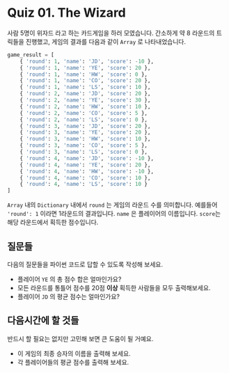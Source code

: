 # Quiz 01. The Wizard

사람 5명이 위자드 라고 하는 카드게임을 하러 모였습니다. 간소하게 약 8 라운드의 트릭들을 진행했고, 게임의 결과를 다음과 같이 `Array` 로 나타내었습니다. 

```python
game_result = [
    { 'round': 1, 'name': 'JD', 'score': -10 },
    { 'round': 1, 'name': 'YE', 'score': 20 },
    { 'round': 1, 'name': 'HW', 'score': 0 },
    { 'round': 1, 'name': 'CO', 'score': 20 },
    { 'round': 1, 'name': 'LS', 'score': 10 },
    { 'round': 2, 'name': 'JD', 'score': 20 },
    { 'round': 2, 'name': 'YE', 'score': 30 },
    { 'round': 2, 'name': 'HW', 'score': 10 },
    { 'round': 2, 'name': 'CO', 'score': 5 },
    { 'round': 2, 'name': 'LS', 'score': 0 },
    { 'round': 3, 'name': 'JD', 'score': 20 },
    { 'round': 3, 'name': 'YE', 'score': 20 },
    { 'round': 3, 'name': 'HW', 'score': 10 },
    { 'round': 3, 'name': 'CO', 'score': 5 },
    { 'round': 3, 'name': 'LS', 'score': 0 },
    { 'round': 4, 'name': 'JD', 'score': -10 },
    { 'round': 4, 'name': 'YE', 'score': 20 },
    { 'round': 4, 'name': 'HW', 'score': -10 },
    { 'round': 4, 'name': 'CO', 'score': 10 },
    { 'round': 4, 'name': 'LS', 'score': 10 }
]
```

`Array` 내의 `Dictionary` 내에서 `round` 는 게임의 라운드 수를 의미합니다.  예를들어 `'round': 1` 이라면 1라운드의 결과입니다. `name` 은 플레이어의 이름입니다. `score`는 해당 라운드에서 획득한 점수입니다. 

## 질문들

다음의 질문들을 파이썬 코드로 답할 수 있도록 작성해 보세요.

- 플레이어 `YE` 의 총 점수 합은 얼마인가요?
- 모든 라운드를 통틀어 점수를 20점 **이상** 획득한 사람들을 모두 출력해보세요.
- 플레이어 `JD` 의 평균 점수는 얼마인가요?

## 다음시간에 할 것들

반드시 할 필요는 없지만 고민해 보면 큰 도움이 될 거예요.

- 이 게임의 최종 승자의 이름을 출력해 보세요.
- 각 플레이어들의 평균 점수를 출력해 보세요.